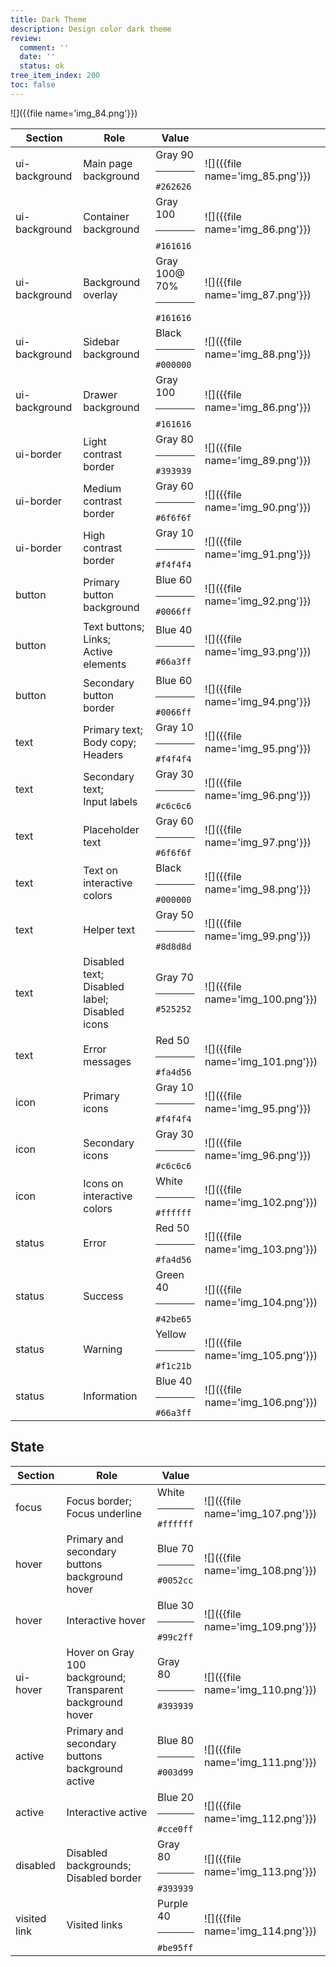 ```yaml
---
title: Dark Theme
description: Design color dark theme
review:
  comment: ''
  date: ''
  status: ok
tree_item_index: 200
toc: false
---
```


![]({{file name='img_84.png'}})

| Section       | Role                                                | Value                      |                                  |
| ------------- | --------------------------------------------------- | -------------------------- | -------------------------------- |
| ui-background | Main page background                                | Gray 90<hr>`#262626`       | ![]({{file name='img_85.png'}})  |
| ui-background | Container background                                | Gray 100<hr>`#161616`      | ![]({{file name='img_86.png'}})  |
| ui-background | Background overlay                                  | Gray 100@ 70%<hr>`#161616` | ![]({{file name='img_87.png'}})  |
| ui-background | Sidebar background                                  | Black<hr>`#000000`         | ![]({{file name='img_88.png'}})  |
| ui-background | Drawer background                                   | Gray 100<hr>`#161616`      | ![]({{file name='img_86.png'}})  |
| ui-border     | Light contrast border                               | Gray 80<hr>`#393939`       | ![]({{file name='img_89.png'}})  |
| ui-border     | Medium contrast border                              | Gray 60<hr>`#6f6f6f`       | ![]({{file name='img_90.png'}})  |
| ui-border     | High contrast border                                | Gray 10<hr>`#f4f4f4`       | ![]({{file name='img_91.png'}})  |
| button        | Primary button background                           | Blue 60<hr>`#0066ff`       | ![]({{file name='img_92.png'}})  |
| button        | Text buttons;<br>Links;<br>Active elements          | Blue 40<hr>`#66a3ff`       | ![]({{file name='img_93.png'}})  |
| button        | Secondary button border                             | Blue 60<hr>`#0066ff`       | ![]({{file name='img_94.png'}})  |
| text          | Primary text;<br>Body copy;<br>Headers              | Gray 10<hr>`#f4f4f4`       | ![]({{file name='img_95.png'}})  |
| text          | Secondary text;<br>Input labels                     | Gray 30<hr>`#c6c6c6`       | ![]({{file name='img_96.png'}})  |
| text          | Placeholder text                                    | Gray 60<hr>`#6f6f6f`       | ![]({{file name='img_97.png'}})  |
| text          | Text on interactive colors                          | Black<hr>`#000000`         | ![]({{file name='img_98.png'}})  |
| text          | Helper text                                         | Gray 50<hr>`#8d8d8d`       | ![]({{file name='img_99.png'}})  |
| text          | Disabled text;<br>Disabled label;<br>Disabled icons | Gray 70<hr>`#525252`       | ![]({{file name='img_100.png'}}) |
| text          | Error messages                                      | Red 50<hr>`#fa4d56`        | ![]({{file name='img_101.png'}}) |
| icon          | Primary icons                                       | Gray 10<hr>`#f4f4f4`       | ![]({{file name='img_95.png'}})  |
| icon          | Secondary icons                                     | Gray 30<hr>`#c6c6c6`       | ![]({{file name='img_96.png'}})  |
| icon          | Icons on interactive colors                         | White<hr>`#ffffff`         | ![]({{file name='img_102.png'}}) |
| status        | Error                                               | Red 50<hr>`#fa4d56`        | ![]({{file name='img_103.png'}}) |
| status        | Success                                             | Green 40<hr>`#42be65`      | ![]({{file name='img_104.png'}}) |
| status        | Warning                                             | Yellow<hr>`#f1c21b`        | ![]({{file name='img_105.png'}}) |
| status        | Information                                         | Blue 40<hr>`#66a3ff`       | ![]({{file name='img_106.png'}}) |

## State

| Section      | Role                                                           | Value                  |                                  |
| ------------ | -------------------------------------------------------------- | ---------------------- | -------------------------------- |
| focus        | Focus border;<br>Focus underline                               | White<hr>`#ffffff`     | ![]({{file name='img_107.png'}}) |
| hover        | Primary and secondary buttons background hover                 | Blue 70<hr>`#0052cc`   | ![]({{file name='img_108.png'}}) |
| hover        | Interactive hover                                              | Blue 30<hr>`#99c2ff`   | ![]({{file name='img_109.png'}}) |
| ui-hover     | Hover on Gray 100 background; <br>Transparent background hover | Gray 80<hr>`#393939`   | ![]({{file name='img_110.png'}}) |
| active       | Primary and secondary buttons background active                | Blue 80<hr>`#003d99`   | ![]({{file name='img_111.png'}}) |
| active       | Interactive active                                             | Blue 20<hr>`#cce0ff`   | ![]({{file name='img_112.png'}}) |
| disabled     | Disabled backgrounds;<br>Disabled border                       | Gray 80<hr>`#393939`   | ![]({{file name='img_113.png'}}) |
| visited link | Visited links                                                  | Purple 40<hr>`#be95ff` | ![]({{file name='img_114.png'}}) |
